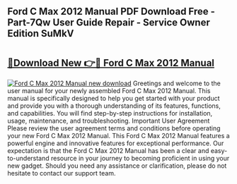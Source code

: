 ## Ford C Max 2012 Manual PDF Download Free - Part-7Qw User Guide Repair - Service Owner Edition SuMkV

# <h2><a href="http://bc98747.oget.top/?id=Ford+C+Max+2012+Manual">🔗Download New 👉🔴 Ford C Max 2012 Manual</a></h2>

[![Ford C Max 2012 Manual new download](https://i.imgur.com/5g1atiW.png)](http://bc98747.oget.top/?id=Ford+C+Max+2012+Manual)
Greetings and welcome to the user manual for your newly assembled Ford C Max 2012 Manual. This manual is specifically designed to help you get started with your product and provide you with a thorough understanding of its features, functions, and capabilities. You will find step-by-step instructions for installation, usage, maintenance, and troubleshooting. Important User Agreement Please review the user agreement terms and conditions before operating your new Ford C Max 2012 Manual. This Ford C Max 2012 Manual features a powerful engine and innovative features for exceptional performance. Our expectation is that the Ford C Max 2012 Manual has been a clear and easy-to-understand resource in your journey to becoming proficient in using your new gadget. Should you need any assistance or clarification, please do not hesitate to contact our support team.
